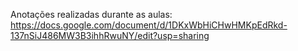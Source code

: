Anotações realizadas durante as aulas: https://docs.google.com/document/d/1DKxWbHiCHwHMKpEdRkd-137nSiJ486MW3B3ihhRwuNY/edit?usp=sharing
   
